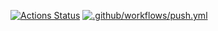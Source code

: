 [![Actions Status](https://github.com/alex-popov-tech/devops-for-programmers-project-lvl1/workflows/hexlet-check/badge.svg)](https://github.com/alex-popov-tech/devops-for-programmers-project-lvl1/actions)
[![.github/workflows/push.yml](https://github.com/alex-popov-tech/devops-for-programmers-project-lvl1/actions/workflows/push.yml/badge.svg)](https://github.com/alex-popov-tech/devops-for-programmers-project-lvl1/actions/workflows/push.yml)

